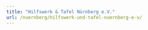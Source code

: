 ```yaml
---
title: "Hilfswerk & Tafel Nürnberg e.V."
url: /nuernberg/hilfswerk-und-tafel-nuernberg-e-v/
---
```

